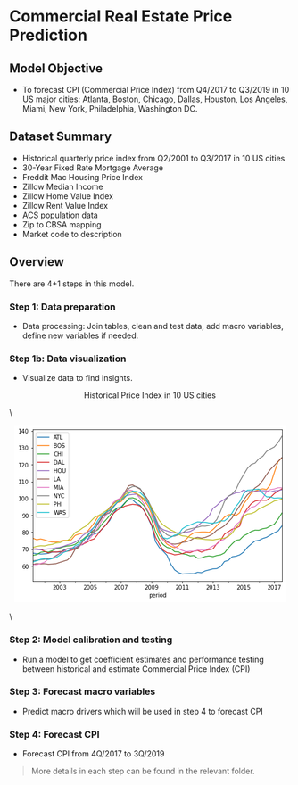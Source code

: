 # Commercial Real Estate Price Prediction

## Model Objective

- To forecast CPI (Commercial Price Index) from Q4/2017 to Q3/2019 in 10 US major cities: Atlanta, Boston, Chicago, Dallas, Houston, Los Angeles, Miami, New York, Philadelphia, Washington DC.

## Dataset Summary
- Historical quarterly price index from Q2/2001 to Q3/2017 in 10 US cities
- 30-Year Fixed Rate Mortgage Average
- Freddit Mac Housing Price Index
- Zillow Median Income
- Zillow Home Value Index
- Zillow Rent Value Index
- ACS population data
- Zip to CBSA mapping
- Market code to description

## Overview
There are 4+1 steps in this model.
### Step 1: Data preparation
- Data processing: Join tables, clean and test data, add macro variables, define new variables if needed.
### Step 1b: Data visualization
- Visualize data to find insights.

<p align="center">Historical Price Index in 10 US cities</p>\
<p align="center"> <img src="https://github.com/taopreeda/Commercial-Real-Estate-Price-Forecast/blob/main/cpi.png"></p>\

### Step 2: Model calibration and testing
- Run a model to get coefficient estimates and performance testing between historical and estimate Commercial Price Index (CPI)
### Step 3: Forecast macro variables
- Predict macro drivers which will be used in step 4 to forecast CPI
### Step 4: Forecast CPI
- Forecast CPI from 4Q/2017 to 3Q/2019


> More details in each step can be found in the relevant folder.